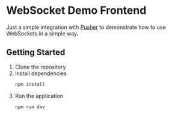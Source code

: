 # WebSocket Demo Frontend

Just a simple integration with [Pusher](https://pusher.com/) to demonstrate how to use WebSockets in a simple way.

## Getting Started

1. Clone the repository
2. Install dependencies
   ```bash
   npm install
   ```
3. Run the application
   ```bash
   npm run dev
   ```